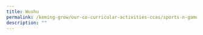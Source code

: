 ```yaml
---
title: Wushu
permalink: /keming-grow/our-co-curricular-activities-ccas/sports-n-games/wushu/
description: ""
---
```


